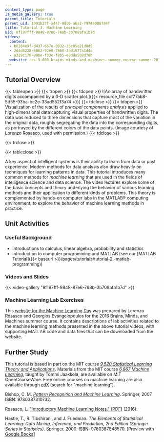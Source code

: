 ```yaml
---
content_type: page
is_media_gallery: true
parent_title: Tutorials
parent_uid: 1991b27f-a447-8dc0-a6a2-79748088784f
title: Tutorial 3. Machine Learning
uid: 8f197fff-9848-87e6-768b-3b708afa1b7d
videos:
  content:
  - b0284e9f-d437-667e-0932-36c05e21d0d9
  - 2d4d6228-6062-92e0-7868-3bd1977a1d4c
  - a329c178-89be-f33e-f8b5-e0dda508d70b
  website: res-9-003-brains-minds-and-machines-summer-course-summer-2015
---
```


Tutorial Overview
-----------------

{{< tableopen >}}
{{< tropen >}}
{{< tdopen >}}
![An array of handwritten digits accompanied by a 3-D scatter plot.]({{< resource_file ccf77ab8-5d55-93ba-bc2e-33ad552f3a74 >}})
{{< tdclose >}}
{{< tdopen >}}
Visualization of the results of _principal components analysis_ applied to high-dimensional data capturing visual properties of handwritten digits. The data was reduced to three dimensions that capture most of the variation in the original data, roughly segregating the data into the corresponding digits, as portrayed by the different colors of the data points. (Image courtesy of Lorenzo Rosasco, used with permission.)
{{< tdclose >}}

{{< trclose >}}

{{< tableclose >}}

A key aspect of intelligent systems is their ability to learn from data or past experience. Modern methods for data analysis also draw heavily on techniques for learning patterns in data. This tutorial introduces many common methods for _machine learning_ that are used in the fields of intelligence science and data science. The video lectures explore some of the basic concepts and theory underlying the behavior of various learning methods and their application to different kinds of problems. This theory is complemented by hands-on computer labs in the MATLAB® computing environment, to explore the behavior of machine learning methods in practice.

Unit Activities
---------------

### Useful Background

*   Introductions to calculus, linear algebra, probability and statistics
*   Introduction to computer programming and MATLAB (see our [MATLAB Tutorial]({{< baseurl >}}/pages/tutorials/tutorial-2.-matlab-programming))

### Videos and Slides

{{< video-gallery "8f197fff-9848-87e6-768b-3b708afa1b7d" >}}


### Machine Learning Lab Exercises

This [website for the Machine Learning Day](https://cbmm.mit.edu/machine-learning-day) was prepared by Lorenzo Rosasco and Georgios Evangelopoulos for the 2016 Brains, Minds, and Machines summer course. It contains descriptions of lab activities related to the machine learning methods presented in the above tutorial videos, with supporting MATLAB code and data files that can be downloaded from the website.

Further Study
-------------

This tutorial is based in part on the MIT course [_9.520 Statistical Learning Theory and Applications_](http://www.mit.edu/~9.520/fall16/). Materials from the MIT course [_6.867 Machine Learning_](/courses/6-867-machine-learning-fall-2006/), taught by Tommi Jaakkola, are available on MIT OpenCourseWare. Free online courses on machine learning are also available through [edX](https://www.edx.org/) (search for "machine learning").

Bishop, C. M. [_Pattern Recognition and Machine Learning_](https://www.microsoft.com/en-us/research/people/cmbishop/#prml-book). Springer, 2007. ISBN: 9780387310732.

Rosasco, L. ["Introductory Machine Learning Notes." (PDF)](http://lcsl.mit.edu/courses/cbmmss/machine_learning/notes/MLNotes_Oct16.pdf) (2016).

Hastle, T., R. Tibshirani, and J. Friedman. _The Elements of Statistical Learning: Data Mining, Inference, and Prediction, 2nd Edition (Springer Series in Statistics)_. Springer, 2009. ISBN: 9780387848570. \[Preview with [Google Books](http://books.google.com/books?id=tVIjmNS3Ob8C&pg=PAfrontcover)\]